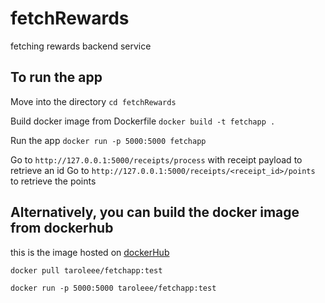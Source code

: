 # fetchRewards
fetching rewards backend service

## To run the app

Move into the directory
`cd fetchRewards`

Build docker image from Dockerfile
`docker build -t fetchapp .`

Run the app
`docker run -p 5000:5000 fetchapp`

Go to `http://127.0.0.1:5000/receipts/process` with receipt payload to retrieve an id
Go to `http://127.0.0.1:5000/receipts/<receipt_id>/points` to retrieve the points

## Alternatively, you can build the docker image from dockerhub

this is the image hosted on [dockerHub](https://hub.docker.com/repository/docker/taroleee/fetchapp/general)

`docker pull taroleee/fetchapp:test`

`docker run -p 5000:5000 taroleee/fetchapp:test`
